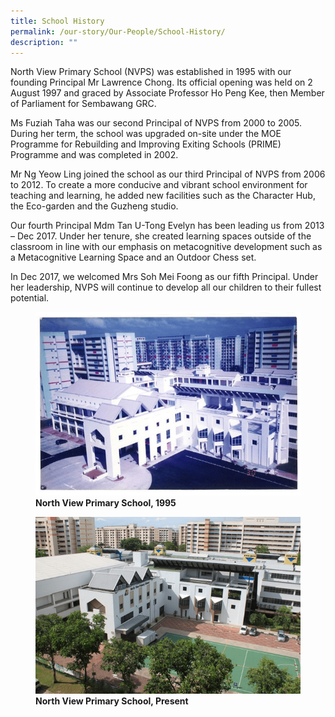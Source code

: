 ```yaml
---
title: School History
permalink: /our-story/Our-People/School-History/
description: ""
---
```

North View Primary School (NVPS) was established in 1995 with our founding Principal Mr Lawrence Chong. Its official opening was held on 2 August 1997 and graced by Associate Professor Ho Peng Kee, then Member of Parliament for Sembawang GRC.

  

Ms Fuziah Taha was our second Principal of NVPS from 2000 to 2005. During her term, the school was upgraded on-site under the MOE Programme for Rebuilding and Improving Exiting Schools (PRIME) Programme and was completed in 2002.

  

Mr Ng Yeow Ling joined the school as our third Principal of NVPS from 2006 to 2012. To create a more conducive and vibrant school environment for teaching and learning, he added new facilities such as the Character Hub, the Eco-garden and the Guzheng studio.

  

Our fourth Principal Mdm Tan U-Tong Evelyn has been leading us from 2013 – Dec 2017. Under her tenure, she created learning spaces outside of the classroom in line with our emphasis on metacognitive development such as a Metacognitive Learning Space and an Outdoor Chess set.

  

In Dec 2017, we welcomed Mrs Soh Mei Foong as our fifth Principal. Under her leadership, NVPS will continue to develop all our children to their fullest potential.



<figure>

<img src="/images/Our%20Story/School%20History/Pic1.png">

<figcaption> <strong>North View Primary School, 1995</strong> </figcaption>

</figure>



<figure>

<img src="/images/Our%20Story/School%20History/Pic2.png">

<figcaption> <strong> North View Primary School, Present</strong> </figcaption>

</figure>